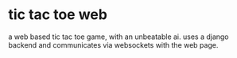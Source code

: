 # tic tac toe web
a web based tic tac toe game, with an unbeatable ai. uses a django backend and communicates via websockets with the web page.